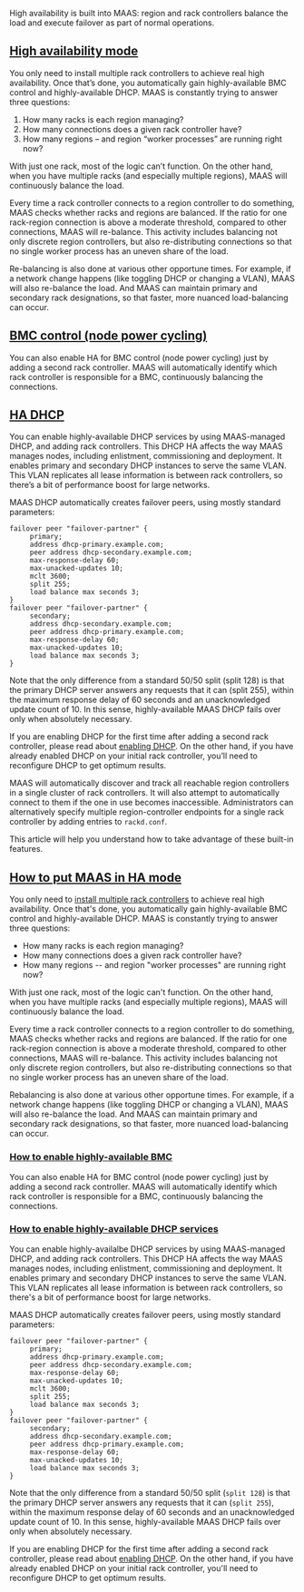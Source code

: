<!-- "High availability" -->
High availability is built into MAAS: region and rack controllers balance the load and execute failover as part of normal operations.

<a href="#heading--High-availability-mode"><h2 id="heading--High-availability-mode">High availability mode</h2></a>

You only need to install multiple rack controllers to achieve real high availability. Once that’s done, you automatically gain highly-available BMC control and highly-available DHCP. MAAS is constantly trying to answer three questions:

1. How many racks is each region managing?
2. How many connections does a given rack controller have?
3. How many regions – and region “worker processes” are running right now?

With just one rack, most of the logic can’t function. On the other hand, when you have multiple racks (and especially multiple regions), MAAS will continuously balance the load.

Every time a rack controller connects to a region controller to do something, MAAS checks whether racks and regions are balanced. If the ratio for one rack-region connection is above a moderate threshold, compared to other connections, MAAS will re-balance. This activity includes balancing not only discrete region controllers, but also re-distributing connections so that no single worker process has an uneven share of the load.

Re-balancing is also done at various other opportune times. For example, if a network change happens (like toggling DHCP or changing a VLAN), MAAS will also re-balance the load. And MAAS can maintain primary and secondary rack designations, so that faster, more nuanced load-balancing can occur.

<a href="#heading--BMC-control-node-power-cycling"><h2 id="heading--BMC-control-node-power-cycling">BMC control (node power cycling)</h2></a>

You can also enable HA for BMC control (node power cycling) just by adding a second rack controller. MAAS will automatically identify which rack controller is responsible for a BMC, continuously balancing the connections.

<a href="#heading--HA-DHCP"><h2 id="heading--HA-DHCP">HA DHCP</h2></a>

You can enable highly-available DHCP services by using MAAS-managed DHCP, and adding rack controllers. This DHCP HA affects the way MAAS manages nodes, including enlistment, commissioning and deployment. It enables primary and secondary DHCP instances to serve the same VLAN. This VLAN replicates all lease information is between rack controllers, so there’s a bit of performance boost for large networks.

MAAS DHCP automatically creates failover peers, using mostly standard parameters:

```nohighlight
failover peer "failover-partner" {
     primary;
     address dhcp-primary.example.com;
     peer address dhcp-secondary.example.com;
     max-response-delay 60;
     max-unacked-updates 10;
     mclt 3600;
     split 255;
     load balance max seconds 3;
}
failover peer "failover-partner" {
     secondary;
     address dhcp-secondary.example.com;
     peer address dhcp-primary.example.com;
     max-response-delay 60;
     max-unacked-updates 10;
     load balance max seconds 3;
}
```

Note that the only difference from a standard 50/50 split (split 128) is that the primary DHCP server answers any requests that it can (split 255), within the maximum response delay of 60 seconds and an unacknowledged update count of 10. In this sense, highly-available MAAS DHCP fails over only when absolutely necessary.

If you are enabling DHCP for the first time after adding a second rack controller, please read about [enabling DHCP](/t/how-to-enable-dhcp/5132). On the other hand, if you have already enabled DHCP on your initial rack controller, you’ll need to reconfigure DHCP to get optimum results.

MAAS will automatically discover and track all reachable region controllers in a single cluster of rack controllers. It will also attempt to automatically connect to them if the one in use becomes inaccessible. Administrators can alternatively specify multiple region-controller endpoints for a single rack controller by adding entries to `rackd.conf`.

 This article will help you understand how to take advantage of these built-in features.

<a href="#heading--rack-controller-ha"><h2 id="heading--rack-controller-ha">How to put MAAS in HA mode</h2></a>

You only need to [install multiple rack controllers](/t/how-to-configure-controllers/5172#heading--install-a-rack-controller) to achieve real high availability.  Once that's done, you automatically gain highly-available BMC control and highly-available DHCP.  MAAS is constantly trying to answer three questions:

- How many racks is each region managing?
- How many connections does a given rack controller have?
- How many regions -- and region "worker processes" are running right now?

With just one rack, most of the logic can't function.  On the other hand, when you have multiple racks (and especially multiple regions), MAAS will continuously balance the load.

Every time a rack controller connects to a region controller to do something, MAAS checks whether racks and regions are balanced.  If the ratio for one rack-region connection is above a moderate threshold, compared to other connections, MAAS will re-balance.  This activity includes balancing not only discrete region controllers, but also re-distributing connections so that no single worker process has an uneven share of the load.

Rebalancing is also done at various other opportune times.  For example, if a network change happens (like toggling DHCP or changing a VLAN), MAAS will also re-balance the load.  And MAAS can maintain primary and secondary rack designations, so that faster, more nuanced load-balancing can occur.

<a href="#heading--bmc-ha"><h3 id="heading--bmc-ha">How to enable highly-available BMC</h3></a>

You can also enable HA for BMC control (node power cycling) just by adding a second rack controller. MAAS will automatically identify which rack controller is responsible for a BMC, continuously balancing the connections.

<a href="#heading--dhcp-ha"><h3 id="heading--dhcp-ha">How to enable highly-available DHCP services</h3></a>

You can enable highly-availalbe DHCP services by using MAAS-managed DHCP, and adding rack controllers.  This DHCP HA affects the way MAAS manages nodes, including enlistment, commissioning and deployment. It enables primary and secondary DHCP instances to serve the same VLAN. This VLAN replicates all lease information is between rack controllers, so there's a bit of performance boost for large networks.

MAAS DHCP automatically creates failover peers, using mostly standard parameters:

```nohighlight
failover peer "failover-partner" {
     primary;
     address dhcp-primary.example.com;
     peer address dhcp-secondary.example.com;
     max-response-delay 60;
     max-unacked-updates 10;
     mclt 3600;
     split 255;
     load balance max seconds 3;
}
failover peer "failover-partner" {
     secondary;
     address dhcp-secondary.example.com;
     peer address dhcp-primary.example.com;
     max-response-delay 60;
     max-unacked-updates 10;
     load balance max seconds 3;
}
```
Note that the only difference from a standard 50/50 split (`split 128`) is that the primary DHCP server answers any requests that it can (`split 255`), within the maximum response delay of 60 seconds and an unacknowledged update count of 10.  In this sense, highly-available MAAS DHCP fails over only when absolutely necessary.

If you are enabling DHCP for the first time after adding a second rack controller, please read about [enabling DHCP](/t/how-to-enable-dhcp/5132#heading--enabling-dhcp).  On the other hand, if you have already enabled DHCP on your initial rack controller, you'll need to reconfigure DHCP to get optimum results.

